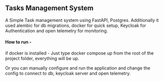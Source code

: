 ## Tasks Management System

A Simple Task management system using FastAPI, Postgres.
Additionally it used alembic for db migrations, docker for quick setup, Keycloak for Authentication and open telemetry for monitoring.

#### How to run - 
if docker is installed - 
Just type docker compose up from the root of the project folder, everything will be up.

Or you can manually configure and run the application and change the config to connect to db, keycloak server and open telemetry. 
